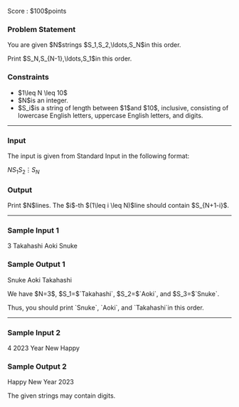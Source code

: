 
<div>

<span>

<span>

<p>
Score : $100$points
</p>

<div>

<section>

### **Problem Statement**

<p>
You are given $N$strings $S_1,S_2,\ldots,S_N$in this order.
</p>

<p>
Print $S_N,S_{N-1},\ldots,S_1$in this order.
</p>

</section>

</div>

<div>

<section>

### **Constraints**

<ul>

<li>
$1\leq N \leq 10$
</li>

<li>
$N$is an integer.
</li>

<li>
$S_i$is a string of length between $1$and $10$, inclusive, consisting of lowercase English letters, uppercase English letters, and digits.
</li>

</ul>

</section>

</div>

---

<div>

<div>

<section>

### **Input**

<p>
The input is given from Standard Input in the following format:
</p>

<div>

$N$$S_1$$S_2$$\vdots$$S_N$
</div>

</section>

</div>

<div>

<section>

### **Output**

<p>
Print $N$lines.
The $i$-th $(1\leq i \leq N)$line should contain $S_{N+1-i}$.
</p>

</section>

</div>

</div>

---

<div>

<section>

### **Sample Input 1**

<div>

3
Takahashi
Aoki
Snuke

</div>

</section>

</div>

<div>

<section>

### **Sample Output 1**

<div>

Snuke
Aoki
Takahashi

</div>

<p>
We have $N=3$, $S_1=$`Takahashi`, $S_2=$`Aoki`, and $S_3=$`Snuke`.
</p>

<p>
Thus, you should print `Snuke`, `Aoki`, and `Takahashi`in this order.
</p>

</section>

</div>

---

<div>

<section>

### **Sample Input 2**

<div>

4
2023
Year
New
Happy

</div>

</section>

</div>

<div>

<section>

### **Sample Output 2**

<div>

Happy
New
Year
2023

</div>

<p>
The given strings may contain digits.
</p>

</section>

</div>

</span>

</span>

</div>
